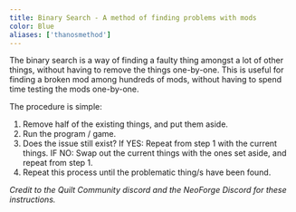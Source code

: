```yaml
---
title: Binary Search - A method of finding problems with mods
color: Blue
aliases: ['thanosmethod']
---
```


The binary search is a way of finding a faulty thing amongst a lot of other things, without having to remove the things one-by-one. This is useful for finding a broken mod among hundreds of mods, without having to spend time testing the mods one-by-one.

The procedure is simple:

1. Remove half of the existing things, and put them aside.
2. Run the program / game.
3. Does the issue still exist?
   If YES: Repeat from step 1 with the current things.
   IF NO: Swap out the current things with the ones set aside, and repeat from step 1.
4. Repeat this process until the problematic thing/s have been found.

_Credit to the Quilt Community discord and the NeoForge Discord for these instructions._
